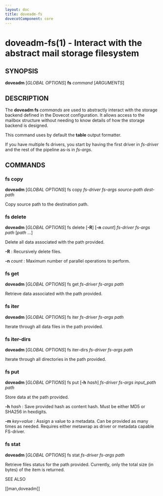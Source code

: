 ```yaml
---
layout: doc
title: doveadm-fs
dovecotComponent: core
---
```


# doveadm-fs(1) - Interact with the abstract mail storage filesystem

## SYNOPSIS

**doveadm** [*GLOBAL OPTIONS*] **fs** *command* [*ARGUMENTS*]

## DESCRIPTION

The **doveadm fs** *commands* are used to abstractly interact with the
storage backend defined in the Dovecot configuration. It allows access
to the mailbox structure without needing to know details of how the
storage backend is designed.

<!-- @include: global-options-formatter.inc -->

This command uses by default the **table** output formatter.

If you have multiple fs drivers, you start by having the first driver in
*fs-driver* and the rest of the pipeline as-is in *fs-args*.

## COMMANDS

### fs copy

**doveadm** [*GLOBAL OPTIONS*] fs copy
  *fs-driver* *fs-args* *source-path* *dest-path*

Copy source path to the destination path.

### fs delete

**doveadm** [*GLOBAL OPTIONS*] fs delete
  [**-R**]
  [**-n** *count*]
  *fs-driver* *fs-args* *path* [*path* ...]

Delete all data associated with the path provided.

**-R**
:   Recursively delete files.

**-n** *count*
:   Maximum number of parallel operations to perform.

### fs get

**doveadm** [*GLOBAL OPTIONS*] fs get *fs-driver* *fs-args* *path*

Retrieve data associated with the path provided.

### fs iter

**doveadm** [*GLOBAL OPTIONS*] fs iter *fs-driver* *fs-args* *path*

Iterate through all data files in the path provided.

### fs iter-dirs

**doveadm** [*GLOBAL OPTIONS*] fs iter-dirs *fs-driver* *fs-args* *path*

Iterate through all directories in the path provided.

### fs put

**doveadm** [*GLOBAL OPTIONS*] fs put
  [**-h** *hash*]
  *fs-driver* *fs-args* *input_path* *path*

Store data at the path provided.

**-h** *hash*
:   Save provided hash as content hash. Must be either MD5 or SHA256 in
    hexdigits.

**-m** *key=value*
:   Assign a value to a metadata. Can be provided as many times as needed.
    Requires either metawrap as driver or metadata capable FS-driver.

### fs stat

**doveadm** [*GLOBAL OPTIONS*] fs stat *fs-driver* *fs-args* *path*

Retrieve files status for the path provided. Currently, only the total
size (in bytes) of the item is returned.

<!-- @include: reporting-bugs.inc -->

SEE ALSO

[[man,doveadm]]
